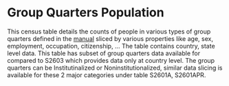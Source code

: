 # Group Quarters Population
This census table details the counts of people in various types of group quarters defined in the [manual](https://www2.census.gov/programs-surveys/acs/tech_docs/group_definitions/2019GQ_Definitions.pdf) sliced by various properties like age, sex, employment, occupation, citizenship, ... The table contains country, state level data. This table has subset of group quarters data available for compared to S2603 which provides data only at country level. The group quarters can be Institutinalized or Noninstitutionalized, similar data slicing is available for these 2 major categories under table S2601A, S2601APR.